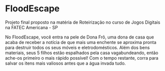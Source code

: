 # FloodEscape
Projeto final proposto na matéria de Roteirização no curso de Jogos Digitais na FATEC Americana - SP 

No FloodEscape, você entra na pele de Dona Frô, uma dona de casa que acaba de receber a notícia de que mais uma enchente se aproxima pronta para destruir todos os seus móveis e eletrodomésticos. Além dos bens materiais, seus 5 filhos estão espalhados pela casa vagabundeando, então ache-os primeiro o mais rápido possível! Com o tempo restante, corra para salvar os itens mais valiosos antes que a água invada tudo. 
